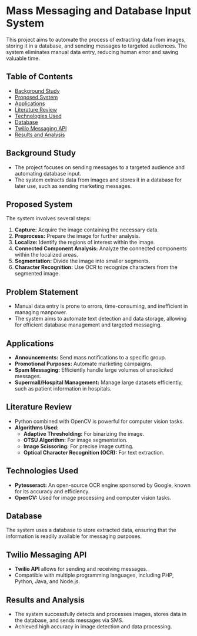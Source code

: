 # Mass Messaging and Database Input System

This project aims to automate the process of extracting data from images, storing it in a database, and sending messages to targeted audiences. The system eliminates manual data entry, reducing human error and saving valuable time.

## Table of Contents
- [Background Study](#background-study)
- [Proposed System](#proposed-system)
- [Applications](#applications)
- [Literature Review](#literature-review)
- [Technologies Used](#technologies-used)
- [Database](#database)
- [Twilio Messaging API](#twilio-messaging-api)
- [Results and Analysis](#results-and-analysis)

## Background Study
- The project focuses on sending messages to a targeted audience and automating database input.
- The system extracts data from images and stores it in a database for later use, such as sending marketing messages.

## Proposed System
The system involves several steps:
1. **Capture:** Acquire the image containing the necessary data.
2. **Preprocess:** Prepare the image for further analysis.
3. **Localize:** Identify the regions of interest within the image.
4. **Connected Component Analysis:** Analyze the connected components within the localized areas.
5. **Segmentation:** Divide the image into smaller segments.
6. **Character Recognition:** Use OCR to recognize characters from the segmented image.

## Problem Statement
- Manual data entry is prone to errors, time-consuming, and inefficient in managing manpower.
- The system aims to automate text detection and data storage, allowing for efficient database management and targeted messaging.

## Applications
- **Announcements:** Send mass notifications to a specific group.
- **Promotional Purposes:** Automate marketing campaigns.
- **Spam Messaging:** Efficiently handle large volumes of unsolicited messages.
- **Supermall/Hospital Management:** Manage large datasets efficiently, such as patient information in hospitals.

## Literature Review
- Python combined with OpenCV is powerful for computer vision tasks.
- **Algorithms Used:**
  - **Adaptive Thresholding:** For binarizing the image.
  - **OTSU Algorithm:** For image segmentation.
  - **Image Scissoring:** For precise image cutting.
  - **Optical Character Recognition (OCR):** For text extraction.

## Technologies Used
- **Pytesseract:** An open-source OCR engine sponsored by Google, known for its accuracy and efficiency.
- **OpenCV:** Used for image processing and computer vision tasks.

## Database
The system uses a database to store extracted data, ensuring that the information is readily available for messaging purposes.

## Twilio Messaging API
- **Twilio API** allows for sending and receiving messages.
- Compatible with multiple programming languages, including PHP, Python, Java, and Node.js.

## Results and Analysis
- The system successfully detects and processes images, stores data in the database, and sends messages via SMS.
- Achieved high accuracy in image detection and data processing.
